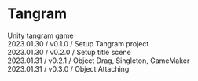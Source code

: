 # Tangram
Unity tangram game    
2023.01.30 / v0.1.0 / Setup Tangram project    
2023.01.30 / v0.2.0 / Setup title scene    
2023.01.31 / v0.2.1 / Object Drag, Singleton, GameMaker    
2023.01.31 / v0.3.0 / Object Attaching